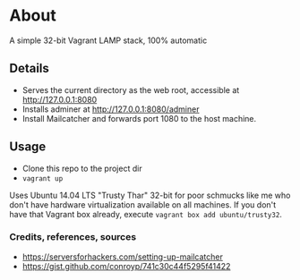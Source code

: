 # About
A simple 32-bit Vagrant LAMP stack, 100% automatic

## Details
* Serves the current directory as the web root, accessible at http://127.0.0.1:8080
* Installs adminer at http://127.0.0.1:8080/adminer
* Install Mailcatcher and forwards port 1080 to the host machine.

## Usage
* Clone this repo to the project dir
* `vagrant up`

Uses Ubuntu 14.04 LTS "Trusty Thar" 32-bit for poor schmucks like me who don't have hardware virtualization available on all machines. If you don't have that Vagrant box already, execute `vagrant box add ubuntu/trusty32`.

### Credits, references, sources
* https://serversforhackers.com/setting-up-mailcatcher
* https://gist.github.com/conroyp/741c30c44f5295f41422
